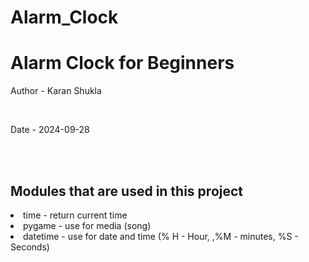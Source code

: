 # Alarm_Clock
# Alarm Clock for Beginners 

<p>Author - Karan Shukla </p>
<br>
<p>Date - 2024-09-28 </p>
<br>
<br>

<h2>Modules that are used in this project</h2>
<li>time - return current time</li>
<li>pygame - use for media (song)</li>
<li>datetime - use for date and time (% H - Hour, ,%M - minutes, %S - Seconds) </li>
